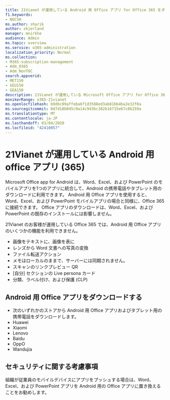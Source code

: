 ```yaml
---
title: 21Vianet が運用している Android 用 Office アプリ for Office 365 をダウンロードする
f1.keywords:
- NOCSH
ms.author: sharik
author: skjerland
manager: mnirkhe
audience: Admin
ms.topic: overview
ms.service: o365-administration
localization_priority: Normal
ms.collection:
- M365-subscription-management
- Adm_O365
- Adm_NonTOC
search.appverid:
- MET150
- GEU150
- GEA150
description: 21Vianet が運用している Microsoft Office アプリ for Office 365 について、および中国のお客様向けにダウンロードする方法について説明します。
monikerRange: o365-21vianet
ms.openlocfilehash: b9dbc09affeba6f1d3588ed3ab81bb4ba2e32f0a
ms.sourcegitcommit: 0d7d18b045c9a14c943bc382b16715e67c86259a
ms.translationtype: MT
ms.contentlocale: ja-JP
ms.lasthandoff: 03/04/2020
ms.locfileid: "42410057"
---
```

# <a name="office-app-for-android-for-office-365-operated-by-21vianet"></a>21Vianet が運用している Android 用 office アプリ (365)

Microsoft Office app for Android は、Word、Excel、および PowerPoint のモバイルアプリを1つのアプリに統合して、Android の携帯電話やタブレット用のダウンロードに利用できます。 Android 用 Office アプリを使用すると、Word、Excel、および PowerPoint モバイルアプリの場合と同様に、Office 365 に接続できます。 Office アプリのダウンロードは、Word、Excel、および PowerPoint の既存のインストールには影響しません。

21Vianet のお客様が運用している Office 365 では、Android 用 Office アプリのいくつかの機能を利用できません。

- 画像をテキストに、画像を表に 
- レンズから Word 文書への写真の変換 
- ファイル転送アクション 
- メモはローカルのままで、サーバーには同期されません。
- スキャンのリンクプレビュー QR
- [自分] セクションの Live persona カード
- 分類、ラベル付け、および保護 (CLP)


## <a name="download-the-office-app-for-android"></a>Android 用 Office アプリをダウンロードする

- 次のいずれかのストアから Android 用 Office アプリおよびタブレット用の携帯電話をダウンロードします。
- Huawei
- Xiaomi
- Lenovo
- Baidu
- OppO
- Wandujia


## <a name="security-considerations"></a>セキュリティに関する考慮事項

組織が従業員のモバイルデバイスにアプリをプッシュする場合は、Word、Excel、および PowerPoint アプリを Android 用の Office アプリに置き換えることをお勧めします。  


